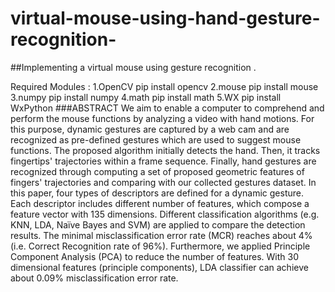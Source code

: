 # virtual-mouse-using-hand-gesture-recognition-
##Implementing a virtual mouse using gesture recognition .

Required Modules :
1.OpenCV
  pip install opencv
2.mouse
  pip install mouse
3.numpy
  pip install numpy
4.math
  pip install math
5.WX
  pip install WxPython
###ABSTRACT
We aim to enable a computer to comprehend and perform the mouse functions by analyzing a video with hand motions. For this purpose, dynamic gestures are captured by a web cam and are recognized as pre-defined gestures which are used to suggest mouse functions. The proposed algorithm initially detects the hand. Then, it tracks fingertips' trajectories within a frame sequence. Finally, hand gestures are recognized through computing a set of proposed geometric features of fingers' trajectories and comparing with our collected gestures dataset. In this paper, four types of descriptors are defined for a dynamic gesture. Each descriptor includes different number of features, which compose a feature vector with 135 dimensions. Different classification algorithms (e.g. KNN, LDA, Naïve Bayes and SVM) are applied to compare the detection results. The minimal misclassification error rate (MCR) reaches about 4% (i.e. Correct Recognition rate of 96%). Furthermore, we applied Principle Component Analysis (PCA) to reduce the number of features. With 30 dimensional features (principle components), LDA classifier can achieve about 0.09% misclassification error rate.
